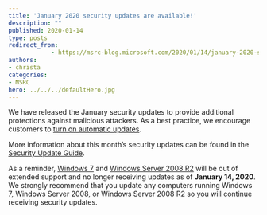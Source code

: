 ```yaml
---
title: 'January 2020 security updates are available!'
description: ""
published: 2020-01-14
type: posts
redirect_from:
            - https://msrc-blog.microsoft.com/2020/01/14/january-2020-security-updates-are-available/
authors:
- christa
categories:
- MSRC
hero: ../../../defaultHero.jpg
---
```

<!-- wp:paragraph -->

We have released the January security updates to provide additional protections against malicious attackers. As a best practice, we encourage customers to [turn on automatic updates](https://nam06.safelinks.protection.outlook.com/?url=https%3A%2F%2Fsupport.microsoft.com%2Fen-us%2Fhelp%2F306525%2Fhow-to-configure-and-use-automatic-updates-in-windows&data=02%7C01%7CChrista.Anderson%40microsoft.com%7Cf2d1feeeb05e46c1985808d703f8a92c%7C72f988bf86f141af91ab2d7cd011db47%7C1%7C0%7C636982238828836610&sdata=x%2BdarlJVnOitYYWxg1FZj1C0AGWKaFcmbhYozDgYoOE%3D&reserved=0).

<!-- /wp:paragraph -->

<!-- wp:paragraph -->

More information about this month’s security updates can be found in the [Security Update Guide](http://aka.ms/securityupdates).

<!-- /wp:paragraph -->

<!-- wp:paragraph {"textColor":"very-light-gray","backgroundColor":"vivid-red"} -->

As a reminder, [Windows 7](https://nam06.safelinks.protection.outlook.com/?url=https%3A%2F%2Fsupport.microsoft.com%2Fen-us%2Fhelp%2F4497181%2Flifecycle-faq-extended-security-updates&data=02%7C01%7CChrista.Anderson%40microsoft.com%7C24adac0ce4864801af5808d77f4e5e98%7C72f988bf86f141af91ab2d7cd011db47%7C1%7C0%7C637117846877080709&sdata=yPwra0FFqd7gwYNJQNzBpDNj9PShhpbJo4i%2Fdrwg%2BDQ%3D&reserved=0) and [Windows Server 2008 R2](https://nam06.safelinks.protection.outlook.com/?url=https%3A%2F%2Fsupport.microsoft.com%2Fen-us%2Fhelp%2F4497181%2Flifecycle-faq-extended-security-updates&data=02%7C01%7CChrista.Anderson%40microsoft.com%7C24adac0ce4864801af5808d77f4e5e98%7C72f988bf86f141af91ab2d7cd011db47%7C1%7C0%7C637117846877090704&sdata=%2F2IPVX6bDhRPO8aSS1I3rOjhw6sNvimLhHgzaAnCJKI%3D&reserved=0) will be out of extended support and no longer receiving updates as of **January 14, 2020**. We strongly recommend that you update any computers running Windows 7, Windows Server 2008, or Windows Server 2008 R2 so you will continue receiving security updates.

<!-- /wp:paragraph -->

<!--EndFragment-->
